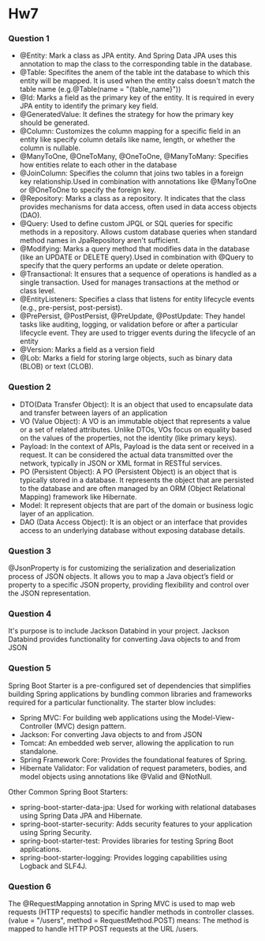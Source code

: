 # Hw7
### Question 1
* @Entity: Mark a class as JPA entity. And Spring Data JPA uses this annotation to map the class to the corresponding table in the database.
* @Table: Specifites the anem of the table int the database to which this entity will be mapped. It is used when the entity calss doesn't match the table name (e.g.@Table(name = "{table_name}"))
* @Id: Marks a field as the primary key of the entity. It is required in every JPA entity to identify the primary key field.
* @GeneratedValue: It defines the strategy for how the primary key should be generated.
* @Column: Customizes the column mapping for a specific field in an entity like specify column details like name, length, or whether the column is nullable.
* @ManyToOne, @OneToMany, @OneToOne, @ManyToMany: Specifies how entities relate to each other in the database
* @JoinColumn: Specifies the column that joins two tables in a foreign key relationship.Used in combination with annotations like @ManyToOne or @OneToOne to specify the foreign key.
* @Repository: Marks a class as a repository. It indicates that the class provides mechanisms for data access, often used in data access objects (DAO).
* @Query: Used to define custom JPQL or SQL queries for specific methods in a repository. Allows custom database queries when standard method names in JpaRepository aren't sufficient. 
* @Modifying: Marks a query method that modifies data in the database (like an UPDATE or DELETE query).Used in combination with @Query to specify that the query performs an update or delete operation.
* @Transactional: It ensures that a sequence of operations is handled as a single transaction. Used for manages transactions at the method or class level.
* @EntityListeners: Specifies a class that listens for entity lifecycle events (e.g., pre-persist, post-persist).
* @PrePersist, @PostPersist, @PreUpdate, @PostUpdate: They handel tasks like auditing, logging, or validation before or after a particular lifecycle event. They are used to trigger events during the lifecycle of an entity
* @Version: Marks a field as a version field
* @Lob: Marks a field for storing large objects, such as binary data (BLOB) or text (CLOB).

### Question 2
* DTO(Data Transfer Object): It is an object that used to encapsulate data and transfer between layers of an application
* VO (Value Object): A VO is an immutable object that represents a value or a set of related attributes. Unlike DTOs, VOs focus on equality based on the values of the properties, not the identity (like primary keys).
* Payload: In the context of APIs, Payload is the data sent or received in a request. It can be considered the actual data transmitted over the network, typically in JSON or XML format in RESTful services.
* PO (Persistent Object): A PO (Persistent Object) is an object that is typically stored in a database. It represents the object that are persisted to the database and are often managed by an ORM (Object Relational Mapping) framework like Hibernate.
* Model: It represent objects that are part of the domain or business logic layer of an application.
* DAO (Data Access Object): It is an object or an interface that provides access to an underlying database without exposing database details.

### Question 3 
@JsonProperty is for customizing the serialization and deserialization process of JSON objects. It allows you to map a Java object’s field or property to a specific JSON property, providing flexibility and control over the JSON representation.

### Question 4
It's purpose is to include Jackson Databind in your project. Jackson Databind provides functionality for converting Java objects to and from JSON

### Question 5
Spring Boot Starter is a pre-configured set of dependencies that simplifies building Spring applications by bundling common libraries and frameworks required for a particular functionality.
The starter blow includes:
* Spring MVC: For building web applications using the Model-View-Controller (MVC) design pattern.
* Jackson: For converting Java objects to and from JSON
* Tomcat: An embedded web server, allowing the application to run standalone.
* Spring Framework Core: Provides the foundational features of Spring.
* Hibernate Validator: For validation of request parameters, bodies, and model objects using annotations like @Valid and @NotNull.

Other Common Spring Boot Starters:
* spring-boot-starter-data-jpa: Used for working with relational databases using Spring Data JPA and Hibernate.
* spring-boot-starter-security: Adds security features to your application using Spring Security.
* spring-boot-starter-test: Provides libraries for testing Spring Boot applications.
* spring-boot-starter-logging: Provides logging capabilities using Logback and SLF4J.

### Question 6
The @RequestMapping annotation in Spring MVC is used to map web requests (HTTP requests) to specific handler methods in controller classes. 
(value = "/users", method = RequestMethod.POST) means: The method is mapped to handle HTTP POST requests at the URL /users.

